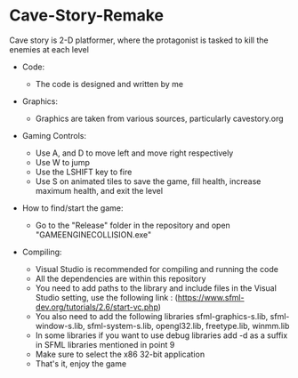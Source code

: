 # Cave-Story-Remake
Cave story is 2-D platformer, where the protagonist is tasked to kill the enemies at each level

- Code:
  - The code is designed and written by me

- Graphics:
  - Graphics are taken from various sources, particularly cavestory.org

- Gaming Controls:
  - Use A, and D to move left and move right respectively
  - Use W to jump
  - Use the LSHIFT key to fire
  - Use S on animated tiles to save the game, fill health, increase maximum health, and exit the level

- How to find/start the game:
  - Go to the "Release" folder in the repository and open "GAMEENGINECOLLISION.exe" 

- Compiling:
  - Visual Studio is recommended for compiling and running the code
  - All the dependencies are within this repository
  - You need to add paths to the library and include files in the Visual Studio setting, use the following link : (https://www.sfml-dev.org/tutorials/2.6/start-vc.php)
  - You also need to add the following libraries sfml-graphics-s.lib, sfml-window-s.lib, sfml-system-s.lib, opengl32.lib, freetype.lib, winmm.lib
  - In some libraries if you want to use debug libraries add -d as a suffix in SFML libraries mentioned in point 9
  - Make sure to select the x86 32-bit application
  - That's it, enjoy the game
